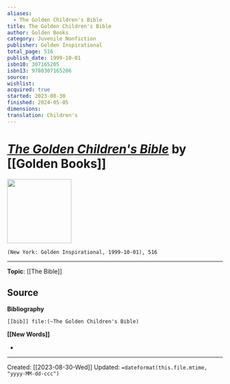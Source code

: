 ```yaml
---
aliases:
  - The Golden Children's Bible
title: The Golden Children's Bible
author: Golden Books
category: Juvenile Nonfiction
publisher: Golden Inspirational
total_page: 516
publish_date: 1999-10-01
isbn10: 307165205
isbn13: 9780307165206
source: 
wishlist: 
acquired: true
started: 2023-08-30
finished: 2024-05-05
dimensions: 
translation: Children's
---
```

# *[The Golden Children's Bible]()* by [[Golden Books]]

<img src="http://books.google.com/books/content?id=PvEMwkhxEcsC&printsec=frontcover&img=1&zoom=1&edge=curl&source=gbs_api" width=150>

`(New York: Golden Inspirational, 1999-10-01), 516`



--- 
**Topic**: [[The Bible]]

**Source**
- 

**Bibliography**

```query
[[bib]] file:(~The Golden Children's Bible)
```
 

**[[New Words]]**

- 

---
Created: [[2023-08-30-Wed]]
Updated: `=dateformat(this.file.mtime, "yyyy-MM-dd-ccc")`